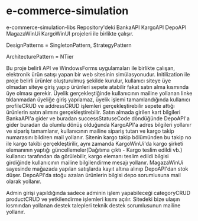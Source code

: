 # e-commerce-simulation

e-commerce-simulation-libs Repository'deki BankaAPI KargoAPI DepoAPI MagazaWinUi KargoWinUI projeleri ile birlikte çalışır.

DesignPatterns = SingletonPattern, StrategyPattern

ArchitecturePattern = NTier

Bu proje belirli API ve WindowsForms uygulamaları ile birlikte çalışan, elektronik ürün satışı yapan bir web sitesinin simülasyonudur. Initilization ile proje belirli ürünler oluşturulmuş şekilde kurulur, kullanıcı siteye üye olmadan siteye giriş yapıp ürünleri sepete atabilir fakat satın alma kısmında üye olması gerekir. Üyelik gerçekleştiğinde kullanıcının mailine yollanan linke tıklanmadan üyeliğe giriş yapılamaz, üyelik işlemi tamamlandığında kullanıcı profileCRUD ve addressCRUD işlemleri gerçekleştirebilir sepete attığı ürünlerin satın alımını gerçekleştirebilir. Satın almada girilen kart bilgileri BankaAPI'a gider ve buradan successStatuseCode döndüğünde DepoAPI'a gider buradan da olumlu dönüş olduğunda KargoAPI'a adres bilgileri yollanır ve sipariş tamamlanır, kullanıcının mailine sipariş tutarı ve kargo takip numarasını bildiren mail yollanır. Sitenin kargo takip bölümünden bu takip no ile kargo takibi gerçekleştirilir, aynı zamanda KargoWinUi'da kargo şirketi elemanının yaptığı güncellemeler(Dağıtıma çıktı - Kargo teslim edildi vb.) kullanıcı tarafından da görülebilir, kargo elemanı teslim edildi bilgisi girdiğinde kullanıcının mailine bilgilendirme mesajı yollanır. MagazaWinUi sayesinde mağazada yapılan satışlarda kayıt altına alınıp DepoAPI'dan stok düşer. DepoAPI'da stoğu azalan ürünlerin bilgisi depo sorumlusuna mail olarak yollanır.

Admin girişi yapıldığında sadece adminin işlem yapabileceği categoryCRUD productCRUD ve yetkilendirme işlemleri kısmı açılır. Sitedeki bize ulaşın kısmından yollanan destek talepleri teknik destek sorumlusunun mailine yollanır.
